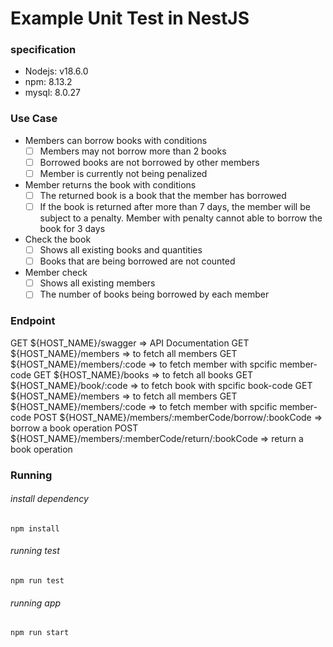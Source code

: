 # Example Unit Test in NestJS

### specification
<ul>
    <li>Nodejs: v18.6.0
    <li>npm: 8.13.2
    <li>mysql: 8.0.27
</ul>

### Use Case
- Members can borrow books with conditions
    - [ ]  Members may not borrow more than 2 books
    - [ ]  Borrowed books are not borrowed by other members
    - [ ]  Member is currently not being penalized
- Member returns the book with conditions
    - [ ]  The returned book is a book that the member has borrowed
    - [ ]  If the book is returned after more than 7 days, the member will be subject to a penalty. Member with penalty cannot able to borrow the book for 3 days
- Check the book
    - [ ]  Shows all existing books and quantities
    - [ ]  Books that are being borrowed are not counted
- Member check
    - [ ]  Shows all existing members
    - [ ]  The number of books being borrowed by each member

### Endpoint
GET   ${HOST_NAME}/swagger                                    => API Documentation
GET   ${HOST_NAME}/members                                    => to fetch all members
GET   ${HOST_NAME}/members/:code                              => to fetch member with spcific member-code
GET   ${HOST_NAME}/books                                      => to fetch all books
GET   ${HOST_NAME}/book/:code                                 => to fetch book with spcific book-code
GET   ${HOST_NAME}/members                                    => to fetch all members
GET   ${HOST_NAME}/members/:code                              => to fetch member with spcific member-code
POST  ${HOST_NAME}/members/:memberCode/borrow/:bookCode       => borrow a book operation
POST  ${HOST_NAME}/members/:memberCode/return/:bookCode       => return a book operation
### Running
<h6><i>install dependency</i></h6>
<code>npm install</code>

<h6><i>running test</i></h6>
<code>npm run test</code>

<h6><i>running app</i></h6>
<code>npm run start</code>